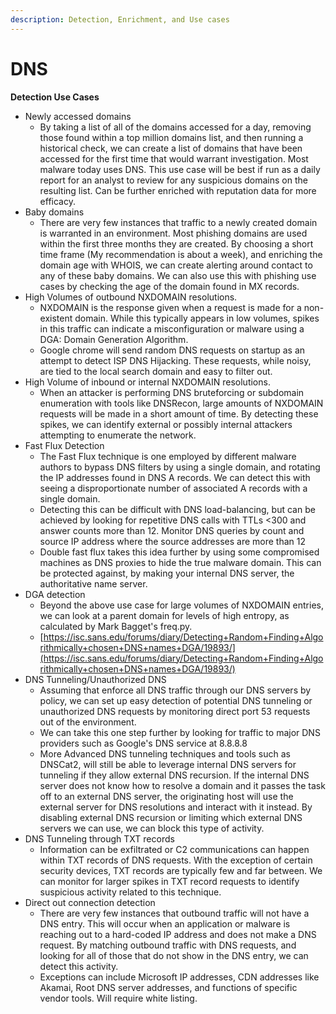 ```yaml
---
description: Detection, Enrichment, and Use cases
---
```


# DNS

**Detection Use Cases**

* Newly accessed domains&#x20;
  * By taking a list of all of the domains accessed for a day, removing those found within a top million domains list, and then running a historical check, we can create a list of domains that have been accessed for the first time that would warrant investigation. Most malware today uses DNS. This use case will be best if run as a daily report for an analyst to review for any suspicious domains on the resulting list. Can be further enriched with reputation data for more efficacy.
* Baby domains
  * There are very few instances that traffic to a newly created domain is warranted in an environment. Most phishing domains are used within the first three months they are created. By choosing a short time frame (My recommendation is about a week), and enriching the domain age with WHOIS, we can create alerting around contact to any of these baby domains. We can also use this with phishing use cases by checking the age of the domain found in MX records.
* High Volumes of outbound NXDOMAIN resolutions.
  * NXDOMAIN is the response given when a request is made for a non-existent domain. While this typically appears in low volumes, spikes in this traffic can indicate a misconfiguration or malware using a DGA: Domain Generation Algorithm.
  * Google chrome will send random DNS requests on startup as an attempt to detect ISP DNS Hijacking. These requests, while noisy, are tied to the local search domain and easy to filter out.
* High Volume of inbound or internal NXDOMAIN resolutions.
  * When an attacker is performing DNS bruteforcing or subdomain enumeration with tools like DNSRecon, large amounts of NXDOMAIN requests will be made in a short amount of time. By detecting these spikes, we can identify external or possibly internal attackers attempting to enumerate the network.
* Fast Flux Detection
  * The Fast Flux technique is one employed by different malware authors to bypass DNS filters by using a single domain, and rotating the IP addresses found in DNS A records. We can detect this with seeing a disproportionate number of associated A records with a single domain.
  * Detecting this can be difficult with DNS load-balancing, but can be achieved by looking for repetitive DNS calls with TTLs <300 and answer counts more than 12. Monitor DNS queries by count and source IP address where the source addresses are more than 12
  * Double fast flux takes this idea further by using some compromised machines as DNS proxies to hide the true malware domain. This can be protected against, by making your internal DNS server, the authoritative name server.
* DGA detection
  * Beyond the above use case for large volumes of NXDOMAIN entries, we can look at a parent domain for levels of high entropy, as calculated by Mark Bagget's freq.py.
  * [https://isc.sans.edu/forums/diary/Detecting+Random+Finding+Algorithmically+chosen+DNS+names+DGA/19893/](https://isc.sans.edu/forums/diary/Detecting+Random+Finding+Algorithmically+chosen+DNS+names+DGA/19893/)
* DNS Tunneling/Unauthorized DNS
  * Assuming that enforce all DNS traffic through our DNS servers by policy, we can set up easy detection of potential DNS tunneling or unauthorized DNS requests by monitoring direct port 53 requests out of the environment.
  * We can take this one step further by looking for traffic to major DNS providers such as Google's DNS service at 8.8.8.8
  * More Advanced DNS tunneling techniques and tools such as DNSCat2, will still be able to leverage internal DNS servers for tunneling if they allow external DNS recursion. If the internal DNS server does not know how to resolve a domain and it passes the task off to an external DNS server, the originating host will use the external server for DNS resolutions and interact with it instead. By disabling external DNS recursion or limiting which external DNS servers we can use, we can block this type of activity.
* DNS Tunneling through TXT records
  * Information can be exfiltrated or C2 communications can happen within TXT records of DNS requests. With the exception of certain security devices, TXT records are typically few and far between. We can monitor for larger spikes in TXT record requests to identify suspicious activity related to this technique.
* Direct out connection detection
  * There are very few instances that outbound traffic will not have a DNS entry. This will occur when an application or malware is reaching out to a hard-coded IP address and does not make a DNS request. By matching outbound traffic with DNS requests, and looking for all of those that do not show in the DNS entry, we can detect this activity.
  * Exceptions can include Microsoft IP addresses, CDN addresses like Akamai, Root DNS server addresses, and functions of specific vendor tools. Will require white listing.
